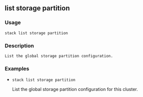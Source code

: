 ## list storage partition

### Usage

`stack list storage partition`

### Description


	List the global storage partition configuration.

	

### Examples

* `stack list storage partition`

   List the global storage partition configuration for this cluster.



